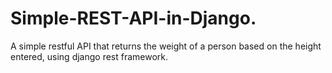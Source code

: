 # Simple-REST-API-in-Django.
A simple restful API that returns the weight of a person based on the height entered, using django rest framework.

